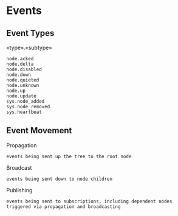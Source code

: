 # Events

## Event Types

«type».«subtype»

    node.acked
    node.delta
    node.disabled
    node.down
    node.quieted
    node.unknown
    node.up
    node.update
    sys.node_added
    sys.node_removed
    sys.heartbeat


## Event Movement

Propagation

	events being sent up the tree to the root node

Broadcast

	events being sent down to node children

Publishing

	events being sent to subscriptions, including dependent nodes
	triggered via propagation and broadcasting

